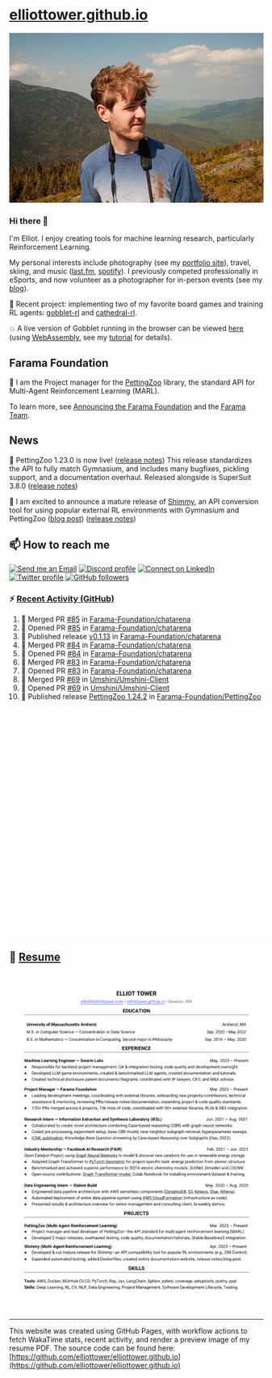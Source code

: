 # [elliottower.github.io](https://github.com/elliottower/elliottower.github.io)

[![A wild Elliot on Mt Washington](https://raw.githubusercontent.com/elliottower/elliottower.github.io/main/src/jpg/DSCF7539-600px.jpg?raw=true)](https://raw.githubusercontent.com/elliottower/elliottower.github.io/main/src/jpg/DSCF7539.jpg?raw=true)

### Hi there 👋

I'm Elliot. I enjoy creating tools for machine learning research, particularly Reinforcement Learning.

My personal interests include photography (see my [portfolio site](https://www.elliottower.com/)), travel, skiing, and music ([last.fm](https://www.last.fm/user/ajsdlfkwer), [spotify](https://open.spotify.com/user/12132818380)). I previously competed professionally in eSports, and now volunteer as a photographer for in-person events (see my [blog](https://www.elliottower.com/stories/?category=events)).

🤖 Recent project: implementing two of my favorite board games and training RL agents: [gobblet-rl](https://github.com/elliottower/gobblet-rl) and [cathedral-rl](https://github.com/elliottower/cathedral-rl). 

💥 A live version of Gobblet running in the browser can be viewed [here](https://elliottower.github.io/gobblet-rl/) (using [WebAssembly](https://webassembly.org/), see my [tutorial](https://github.com/elliottower/gobblet-rl/blob/main/tutorials/WebAssembly/web_assembly.md) for details).

## Farama Foundation

🚀 I am the Project manager for the [PettingZoo](https://github.com/Farama-Foundation/PettingZoo) library, the standard API for Multi-Agent Reinforcement Learning (MARL). 

To learn more, see [Announcing the Farama Foundation](https://farama.org/Announcing-The-Farama-Foundation) and the [Farama Team](https://farama.org/team).

## News

🎉 PettingZoo 1.23.0 is now live! ([release notes](https://github.com/Farama-Foundation/PettingZoo/releases/tag/1.23.0)) This release standardizes the API to fully match Gymnasium, and includes many bugfixes, pickling support, and a documentation overhaul. Released alongside is SuperSuit 3.8.0 ([release notes](https://github.com/Farama-Foundation/SuperSuit/releases/tag/3.8.0)) 

<!-- ![GitHub Release Date](https://img.shields.io/github/release-date/Farama-Foundation/PettingZoo) -->

🎉 I am excited to announce a mature release of [Shimmy](https://github.com/Farama-Foundation/Shimmy), an API conversion tool for using popular external RL environments with Gymnasium and PettingZoo ([blog post](https://farama.org/Announcing-Shimmy)) ([release notes](https://github.com/Farama-Foundation/Shimmy/releases/tag/v1.0.0)) 

## 📫 How to reach me

 [![Send me an Email](https://img.shields.io/badge/email-elliot%40elliottower.com-blue)](mailto:elliot@elliottower.com)
 [![Discord profile](https://img.shields.io/badge/Discord-7289DA?style=flat&logo=discord&logoColor=white)](https://discord.com/users/83091537923145728)
 [![Connect on LinkedIn](https://img.shields.io/badge/--linkedin?label=LinkedIn&logo=LinkedIn&style=social)](https://www.linkedin.com/in/elliot-tower)
 [![Twitter profile](https://img.shields.io/twitter/follow/elliottower?style=social)](https://twitter.com/ElliotTower/)
 [![GitHub followers](https://img.shields.io/github/followers/elliottower?style=social)](https://github.com/elliottower/)

### ⚡ [Recent Activity (GitHub)](https://github.com/elliottower)

<!--START_SECTION:activity-->
1. 🎉 Merged PR [#85](https://github.com/Farama-Foundation/chatarena/pull/85) in [Farama-Foundation/chatarena](https://github.com/Farama-Foundation/chatarena)
2. 💪 Opened PR [#85](https://github.com/Farama-Foundation/chatarena/pull/85) in [Farama-Foundation/chatarena](https://github.com/Farama-Foundation/chatarena)
3. 🚀 Published release [v0.1.13](https://github.com/Farama-Foundation/chatarena/releases/tag/v0.1.13) in [Farama-Foundation/chatarena](https://github.com/Farama-Foundation/chatarena)
4. 🎉 Merged PR [#84](https://github.com/Farama-Foundation/chatarena/pull/84) in [Farama-Foundation/chatarena](https://github.com/Farama-Foundation/chatarena)
5. 💪 Opened PR [#84](https://github.com/Farama-Foundation/chatarena/pull/84) in [Farama-Foundation/chatarena](https://github.com/Farama-Foundation/chatarena)
6. 🎉 Merged PR [#83](https://github.com/Farama-Foundation/chatarena/pull/83) in [Farama-Foundation/chatarena](https://github.com/Farama-Foundation/chatarena)
7. 💪 Opened PR [#83](https://github.com/Farama-Foundation/chatarena/pull/83) in [Farama-Foundation/chatarena](https://github.com/Farama-Foundation/chatarena)
8. 🎉 Merged PR [#69](https://github.com/Umshini/Umshini-Client/pull/69) in [Umshini/Umshini-Client](https://github.com/Umshini/Umshini-Client)
9. 💪 Opened PR [#69](https://github.com/Umshini/Umshini-Client/pull/69) in [Umshini/Umshini-Client](https://github.com/Umshini/Umshini-Client)
10. 🚀 Published release [PettingZoo 1.24.2](https://github.com/Farama-Foundation/PettingZoo/releases/tag/1.24.2) in [Farama-Foundation/PettingZoo](https://github.com/Farama-Foundation/PettingZoo)
<!--END_SECTION:activity-->


<picture>
  <a href="https://metrics.lecoq.io/insights?user=elliottower">
   <img src="/github-metrics.svg" alt="Metrics">
  </a>
</picture>

## 📄 [Resume](https://elliottower.github.io/src/pdf/resume.pdf)

<!-- PDF-TO-MARKDOWN:START -->
![Page 1](src/png/page1.png "Page 1")
---
<!-- PDF-TO-MARKDOWN:END -->

----

This website was created using GitHub Pages, with workflow actions to fetch WakaTime stats, recent activity, and render a preview image of my resume PDF. The source code can be found here: [https://github.com/elliottower/elliottower.github.io](https://github.com/elliottower/elliottower.github.io)
